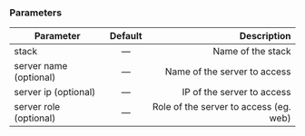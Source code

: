 <!-- usedin: [ _legacy_docker/Toolbelt/servers-v1.md, _maestro/Toolbelt/servers-v1.md, _node/toolbelt/servers-v1.md, _rails/Toolbelt/servers-v1.md] -->


### Parameters


|		Parameter 		   |	Default		|   Description    |
|--------------------------|:--------------:| ----------------:|
|stack 					   |		—		|Name of the stack|
|server name (optional)    | 	—		| Name of the server to access |
|server ip (optional)	 	   |	—	| IP of the server to access |
|server role (optional)	 	   |	—	| Role of the server to access (eg. web) |
